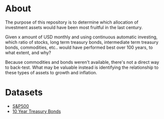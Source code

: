 # About
The purpose of this repository is to determine which allocation of investment assets would have been most fruitful in the last century.

Given x amount of USD monthly and using continuous automatic investing, which ratio of stocks, long term treasury bonds, intermediate term treasury bonds, commodities, etc.. would have performed best over 100 years, to what extent, and why?

Because commodities and bonds weren't available, there's not a direct way to back-test. What may be valuable instead is identifying the relationship to these types of assets to growth and inflation.

# Datasets
* [S&P500](https://datahub.io/core/s-and-p-500#resource-data)
* [10 Year Treasury Bonds](https://datahub.io/core/bond-yields-us-10y)
